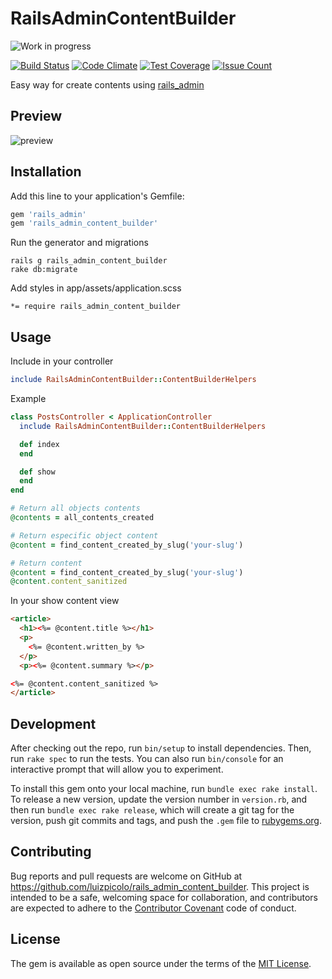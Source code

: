 # RailsAdminContentBuilder

![Work in progress](http://messages.hellobits.com/warning.svg?message=Work%20in%20progress)

[![Build Status](https://travis-ci.org/luizpicolo/rails_admin_content_builder.svg?branch=master)](https://travis-ci.org/luizpicolo/rails_admin_content_builder)
[![Code Climate](https://codeclimate.com/github/luizpicolo/rails_admin_content_builder/badges/gpa.svg)](https://codeclimate.com/github/luizpicolo/rails_admin_content_builder)
[![Test Coverage](https://codeclimate.com/github/luizpicolo/rails_admin_content_builder/badges/coverage.svg)](https://codeclimate.com/github/luizpicolo/rails_admin_content_builder/coverage)
[![Issue Count](https://codeclimate.com/github/luizpicolo/rails_admin_content_builder/badges/issue_count.svg)](https://codeclimate.com/github/luizpicolo/rails_admin_content_builder)

Easy way for create contents using [rails_admin](https://github.com/sferik/rails_admin)

## Preview

![preview](https://raw.githubusercontent.com/luizpicolo/rails_admin_content_builder/master/screenshot/image1.png)

## Installation

Add this line to your application's Gemfile:

```ruby
gem 'rails_admin'
gem 'rails_admin_content_builder'
```

Run the generator and migrations

    rails g rails_admin_content_builder
    rake db:migrate

Add styles in app/assets/application.scss

    *= require rails_admin_content_builder

## Usage

Include in your controller

```ruby
include RailsAdminContentBuilder::ContentBuilderHelpers
```

Example

```ruby
class PostsController < ApplicationController
  include RailsAdminContentBuilder::ContentBuilderHelpers

  def index
  end

  def show
  end
end
```

```ruby
# Return all objects contents
@contents = all_contents_created

# Return especific object content
@content = find_content_created_by_slug('your-slug')

# Return content
@content = find_content_created_by_slug('your-slug')
@content.content_sanitized
```

In your show content view

```html
<article>
  <h1><%= @content.title %></h1>
  <p>
    <%= @content.written_by %>
  </p>
  <p><%= @content.summary %></p>

<%= @content.content_sanitized %>
</article>
```

## Development

After checking out the repo, run `bin/setup` to install dependencies. Then, run `rake spec` to run the tests. You can also run `bin/console` for an interactive prompt that will allow you to experiment.

To install this gem onto your local machine, run `bundle exec rake install`. To release a new version, update the version number in `version.rb`, and then run `bundle exec rake release`, which will create a git tag for the version, push git commits and tags, and push the `.gem` file to [rubygems.org](https://rubygems.org).

## Contributing

Bug reports and pull requests are welcome on GitHub at https://github.com/luizpicolo/rails_admin_content_builder. This project is intended to be a safe, welcoming space for collaboration, and contributors are expected to adhere to the [Contributor Covenant](http://contributor-covenant.org) code of conduct.


## License

The gem is available as open source under the terms of the [MIT License](http://opensource.org/licenses/MIT).
